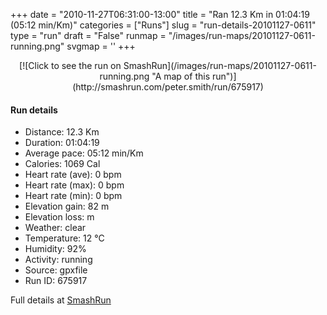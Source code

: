 +++
date = "2010-11-27T06:31:00-13:00"
title = "Ran 12.3 Km in 01:04:19 (05:12 min/Km)"
categories = ["Runs"]
slug = "run-details-20101127-0611"
type = "run"
draft = "False"
runmap = "/images/run-maps/20101127-0611-running.png"
svgmap = '<polyline points="13 12, 8 44, 5 76, 6 80, 20 85, 82 99, 86 100, 89 96, 89 94, 85 91, 85 89, 95 66, 90 57, 82 54, 80 52, 74 48, 74 47, 68 40, 55 29, 34 13, 19 1, 18 0, 15 0, 14 1, 11 24, 5 75, 7 82, 17 86, 80 99, 84 97, 95 64, 88 53, 19 0, 15 1, 13 10">'
+++



<!--more-->

<center>
[![Click to see the run on SmashRun](/images/run-maps/20101127-0611-running.png "A map of this run")](http://smashrun.com/peter.smith/run/675917)
</center>

#### Run details

* Distance: 12.3 Km
* Duration: 01:04:19
* Average pace: 05:12 min/Km
* Calories: 1069 Cal
* Heart rate (ave): 0 bpm
* Heart rate (max): 0 bpm
* Heart rate (min): 0 bpm
* Elevation gain: 82 m
* Elevation loss:  m
* Weather: clear
* Temperature: 12 &deg;C
* Humidity: 92%
* Activity: running
* Source: gpxfile
* Run ID: 675917

Full details at [SmashRun](http://smashrun.com/peter.smith/run/675917)